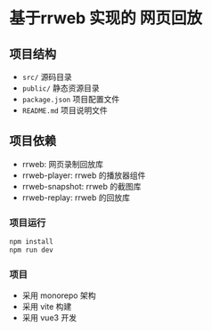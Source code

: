
# 基于rrweb 实现的 网页回放

## 项目结构

- `src/` 源码目录
- `public/` 静态资源目录
- `package.json` 项目配置文件
- `README.md` 项目说明文件
## 项目依赖

- rrweb: 网页录制回放库
- rrweb-player: rrweb 的播放器组件
- rrweb-snapshot: rrweb 的截图库
- rrweb-replay: rrweb 的回放库

### 项目运行

```bash
npm install
npm run dev
```

### 项目

- 采用 monorepo 架构
- 采用 vite 构建
- 采用 vue3 开发